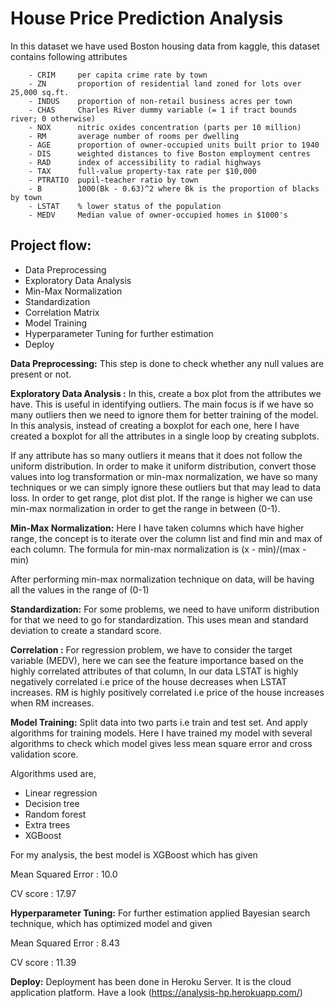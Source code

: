 # House Price Prediction Analysis

In this dataset we have used Boston housing data from kaggle, this dataset contains following attributes

        - CRIM     per capita crime rate by town
        - ZN       proportion of residential land zoned for lots over 25,000 sq.ft.
        - INDUS    proportion of non-retail business acres per town
        - CHAS     Charles River dummy variable (= 1 if tract bounds river; 0 otherwise)
        - NOX      nitric oxides concentration (parts per 10 million)
        - RM       average number of rooms per dwelling
        - AGE      proportion of owner-occupied units built prior to 1940
        - DIS      weighted distances to five Boston employment centres
        - RAD      index of accessibility to radial highways
        - TAX      full-value property-tax rate per $10,000
        - PTRATIO  pupil-teacher ratio by town
        - B        1000(Bk - 0.63)^2 where Bk is the proportion of blacks by town
        - LSTAT    % lower status of the population
        - MEDV     Median value of owner-occupied homes in $1000's
## Project flow:
* Data Preprocessing
* Exploratory Data Analysis
* Min-Max Normalization
* Standardization
* Correlation Matrix
* Model Training
* Hyperparameter Tuning for further estimation
* Deploy

**Data Preprocessing:** This step is done to check whether any null values are present or not.

**Exploratory Data Analysis :** In this, create a box plot from the attributes we have. This is useful in identifying outliers. The main focus is if we have so many outliers then we need to ignore them for better training of the model. In this analysis, instead of creating a boxplot for each one, here I have created a boxplot for all the attributes in a single loop by creating subplots.

If any attribute has so many outliers it means that it does not follow the uniform distribution. In order to make it uniform distribution, convert those values into log transformation or min-max normalization, we have so many techniques or we can simply ignore these outliers but that may lead to data loss. 
In order to get range, plot dist plot. If the range is higher we can use min-max normalization in order to get the range in between (0-1).

**Min-Max Normalization:** Here I have taken columns which have higher range, the concept is to iterate over the column list and find min and max of each column. The formula for min-max normalization is (x - min)/(max - min)

After performing min-max normalization technique on data, will be having all the values in the range of (0-1)

**Standardization:** For some problems, we need to have uniform distribution for that we need to go for standardization. This uses mean and standard deviation to create a standard score. 

**Correlation :** For regression problem, we have to consider the target variable (MEDV), here we can see the feature importance based on the highly correlated attributes of that column, In our data LSTAT is highly negatively correlated i.e price of the house decreases when LSTAT increases. RM is highly positively correlated i.e price of the house increases when RM increases.

**Model Training:** Split data into two parts i.e train and test set. And apply algorithms for training models. Here I have trained my model with several algorithms to check which model gives less mean square error and cross validation score.

Algorithms used are,
* Linear regression
* Decision tree
* Random forest
* Extra trees
* XGBoost

For my analysis, the best model is XGBoost which has given

Mean Squared Error : 10.0

CV score : 17.97

**Hyperparameter Tuning:** For further estimation applied Bayesian search technique, which has optimized model and given 

Mean Squared Error : 8.43

CV score : 11.39

**Deploy:** Deployment has been done in Heroku Server. It is the cloud application platform. Have a look (https://analysis-hp.herokuapp.com/)





